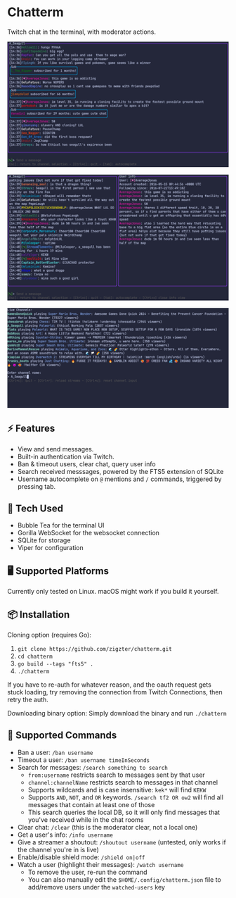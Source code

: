 # Chatterm

Twitch chat in the terminal, with moderator actions.

![Chat app preview image](./chat_view.png)

![Chat app preview image](./info_view.png)

![Chat app channel input image](./channel_input.png)

## ⚡ Features
- View and send messages.
- Built-in authentication via Twitch.
- Ban & timeout users, clear chat, query user info
- Search received messsages, powered by the FTS5 extension of SQLite
- Username autocomplete on `@` mentions and `/` commands, triggered by pressing tab.

## 🔧 Tech Used
- Bubble Tea for the terminal UI
- Gorilla WebSocket for the websocket connection
- SQLite for storage
- Viper for configuration

## 🖥️ Supported Platforms
Currently only tested on Linux. macOS might work if you build it yourself.

## 📦 Installation
Cloning option (requires Go):
1. `git clone https://github.com/zigzter/chatterm.git`
2. `cd chatterm`
3. `go build --tags "fts5" .`
4. `./chatterm`

If you have to re-auth for whatever reason, and the oauth request gets stuck loading, try removing the connection from Twitch Connections, then retry the auth.

Downloading binary option:
Simply download the binary and run `./chatterm`

## 🚀 Supported Commands
- Ban a user: `/ban username`
- Timeout a user: `/ban username timeInSeconds`
- Search for messages: `/search something to search`
    - `from:username` restricts search to messages sent by that user
    - `channel:channelName` restricts search to messages in that channel
    - Supports wildcards and is case insensitive: `kek*` will find `KEKW`
    - Supports `AND`, `NOT`, and `OR` keywords. `/search tf2 OR ow2` will find all messages that contain at least one of those
    - This search queries the local DB, so it will only find messages that you've received while in the chat rooms
- Clear chat: `/clear` (this is the moderator clear, not a local one)
- Get a user's info: `/info username`
- Give a streamer a shoutout: `/shoutout username` (untested, only works if the channel you're in is live)
- Enable/disable shield mode: `/shield on|off`
- Watch a user (highlight their messages): `/watch username`
    - To remove the user, re-run the command
    - You can also manually edit the `$HOME/.config/chatterm.json` file to add/remove users under the `watched-users` key

